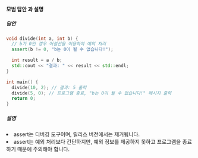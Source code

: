 #### 모범 답안 과 설명
##### 답안
```cpp
void divide(int a, int b) {
  // b가 0인 경우 어설션을 이용하여 예외 처리
  assert(b != 0, "b는 0이 될 수 없습니다!");

  int result = a / b;
  std::cout << "결과: " << result << std::endl;
}

int main() {
  divide(10, 2); // 결과: 5 출력
  divide(5, 0); // 프로그램 종료, "b는 0이 될 수 없습니다!" 메시지 출력
  return 0;
}
```
##### 설명
<li>assert는 디버깅 도구이며, 릴리스 버전에서는 제거됩니다.</li>
<li>assert는 예외 처리보다 간단하지만, 예외 정보를 제공하지 못하고 프로그램을 종료하기 때문에 주의해야 합니다.</li>

